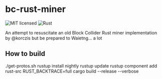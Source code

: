 # bc-rust-miner
![MIT licensed](https://img.shields.io/badge/license-MIT-green)
![Rust](https://github.com/trick77/bc-rust-miner/workflows/Rust/badge.svg)

An attempt to resuscitate an old Block Collider Rust miner implementation by @korczis but be prepared to Waietng... a lot

## How to build

./get-protos.sh
rustup install nightly
rustup update
rustup component add rust-src
RUST_BACKTRACE=full cargo build --release --verbose

